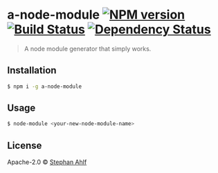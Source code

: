 # a-node-module [![NPM version][npm-image]][npm-url] [![Build Status][travis-image]][travis-url] [![Dependency Status][daviddm-image]][daviddm-url]

> A node module generator that simply works.

## Installation

```sh
$ npm i -g a-node-module
```

## Usage

```bash
$ node-module <your-new-node-module-name>
```

## License

Apache-2.0 © [Stephan Ahlf](https://github.com/s-a)

[npm-image]: https://badge.fury.io/js/a-node-module.svg

[npm-url]: https://npmjs.org/package/a-node-module

[travis-image]: https://travis-ci.org/s-a/a-node-module.svg?branch=master

[travis-url]: https://travis-ci.org/s-a/a-node-module

[daviddm-image]: https://david-dm.org/s-a/a-node-module.svg?theme=shields.io

[daviddm-url]: https://david-dm.org/s-a/a-node-module

[coveralls-image]: https://coveralls.io/repos/s-a/a-node-module/badge.svg

[coveralls-url]: https://coveralls.io/r/s-a/a-node-module

